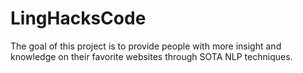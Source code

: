 # LingHacksCode
The goal of this project is to provide people with more insight and knowledge on their favorite websites through SOTA NLP techniques.
